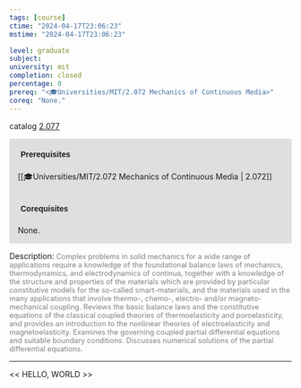 ```yaml
---
tags: [course]
ctime: "2024-04-17T23:06:23"
mstime: "2024-04-17T23:06:23"

level: graduate
subject: 
university: mit
completion: closed
percentage: 0
prereq: "<🎓Universities/MIT/2.072 Mechanics of Continuous Media>"
coreq: "None."
---
```


catalog [2.077](http://student.mit.edu/catalog/m2a.html#2.077)

<span style="display: block; padding: 15px; background-color: rgb(100, 100, 100, 0.2);"><font id="m_prereq1851_0" style="display: block; font-family: Arial, sans-serif; font-weight: bold; padding: 5px">Prerequisites</font><br><span id="prereq1851_0">[[🎓Universities/MIT/2.072 Mechanics of Continuous Media | 2.072]]</span></span>
<span style="display: block; padding: 15px; background-color: rgb(100, 100, 100, 0.2);"><font id="m_coreq1851_0" style="display: block; font-family: Arial, sans-serif; font-weight: bold; padding: 5px">Corequisites</font><br><span id="coreq1851_0">None.</span></span>

<font style="">Description:</font>
<font style="color: grey; font-size: 0.8rem;">Complex problems in solid mechanics for a wide range of applications require a knowledge of the foundational balance laws of mechanics, thermodynamics, and electrodynamics of continua, together with a knowledge of the structure and properties of the materials which are provided by particular constitutive models for the so-called smart-materials, and the materials used in the many applications that involve thermo-, chemo-, electro- and/or magneto-mechanical coupling. Reviews the basic balance laws and the constitutive equations of the classical coupled theories of thermoelasticity and poroelasticity, and provides an introduction to the nonlinear theories of electroelasticity and magnetoelasticity. Examines the governing coupled partial differential equations and suitable boundary conditions. Discusses numerical solutions of the partial differential equations.</font>



---

<< HELLO, WORLD >>
